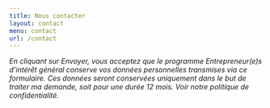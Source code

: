 ```yaml
---
title: Nous contacter
layout: contact
menu: contact
url: /contact
---
```

*En cliquant sur Envoyer, vous acceptez que le programme Entrepreneur(e)s d'intérêt général conserve vos données personnelles transmises via ce formulaire. Ces données seront conservées uniquement dans le but de traiter ma demande, soit pour une durée 12 mois. Voir notre politique de confidentialité.*